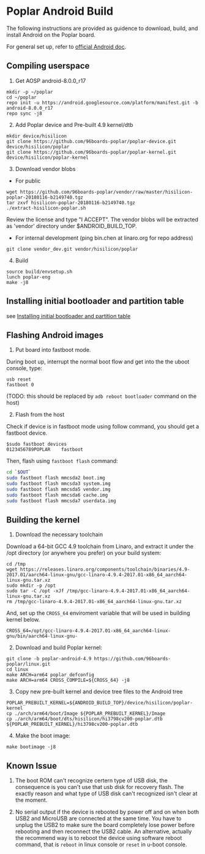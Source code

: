 # Poplar Android Build

The following instructions are provided as guidence to download, build, and install Android on the Poplar board.

For general set up, refer to [official Android doc](https://source.android.com/source/initializing).

## Compiling userspace

1. Get AOSP android-8.0.0_r17
```
mkdir -p ~/poplar
cd ~/poplar
repo init -u https://android.googlesource.com/platform/manifest.git -b android-8.0.0_r17
repo sync -j8
```

2. Add Poplar device and Pre-built 4.9 kernel/dtb

```
mkdir device/hisilicon
git clone https://github.com/96boards-poplar/poplar-device.git device/hisilicon/poplar
git clone https://github.com/96boards-poplar/poplar-kernel.git device/hisilicon/poplar-kernel
```

3. Download vendor blobs

- For public

```
wget https://github.com/96boards-poplar/vendor/raw/master/hisilicon-poplar-20180116-b2149740.tgz
tar zxvf hisilicon-poplar-20180116-b2149740.tgz
./extract-hisilicon-poplar.sh
```

Review the license and type "I ACCEPT". The vendor blobs will be extracted as 'vendor' directory under $ANDROID_BUILD_TOP.

- For internal development (ping bin.chen at linaro.org for repo address)

```
git clone vendor_dev.git vendor/hisilicon/poplar
```

4. Build
```
source build/envsetup.sh
lunch poplar-eng
make -j8
```

## Installing initial bootloader and partition table

see [Installing initial bootloader and partition table](ANDROID-Flash.md#installing-initial-bootloader-and-partition-table)

## Flashing Android images

1. Put board into fastboot mode.

During boot up, interrupt the normal boot flow and get into the the uboot console, type: 

```
usb reset
fastboot 0

```

(TODO: this should be replaced by `adb reboot bootloader` command on the host)

2. Flash from the host

Check if device is in fastboot mode using follow command, you should get a fastboot device.

```
$sudo fastboot devices
0123456789POPLAR	fastboot
```

Then, flash using `fastboot flash` command:

```bash
cd `$OUT`
sudo fastboot flash mmcsda2 boot.img
sudo fastboot flash mmcsda3 system.img
sudo fastboot flash mmcsda5 vendor.img
sudo fastboot flash mmcsda6 cache.img
sudo fastboot flash mmcsda7 userdata.img
```

## Building the kernel

1. Download the necessary toolchain

Download a 64-bit GCC 4.9 toolchain from Linaro, and extract
it under the /opt directory (or anywhere you prefer) on your build system:

```shell
cd /tmp
wget https://releases.linaro.org/components/toolchain/binaries/4.9-2017.01/aarch64-linux-gnu/gcc-linaro-4.9.4-2017.01-x86_64_aarch64-linux-gnu.tar.xz
sudo mkdir -p /opt
sudo tar -C /opt -xJf /tmp/gcc-linaro-4.9.4-2017.01-x86_64_aarch64-linux-gnu.tar.xz
rm /tmp/gcc-linaro-4.9.4-2017.01-x86_64_aarch64-linux-gnu.tar.xz
```

And, set up the `CROSS_64` enviroment variable that will be used in building kernel below.

```shell
CROSS_64=/opt/gcc-linaro-4.9.4-2017.01-x86_64_aarch64-linux-gnu/bin/aarch64-linux-gnu-
```

2. Download and build Poplar kernel:

```
git clone -b poplar-android-4.9 https://github.com/96boards-poplar/linux.git
cd linux
make ARCH=arm64 poplar_defconfig
make ARCH=arm64 CROSS_COMPILE=${CROSS_64} -j8
```

3. Copy new pre-built kernel and device tree files to the Android tree

```
POPLAR_PREBUILT_KERNEL=${ANDROID_BUILD_TOP}/device/hisilicon/poplar-kernel
cp ./arch/arm64/boot/Image ${POPLAR_PREBUILT_KERNEL}/Image
cp ./arch/arm64/boot/dts/hisilicon/hi3798cv200-poplar.dtb ${POPLAR_PREBUILT_KERNEL}/hi3798cv200-poplar.dtb
```

4. Make the boot image:

```
make bootimage -j8
```

## Known Issue

1. The boot ROM can't recognize certern type of USB disk, the consequence is you can't use that usb disk for recovery flash. The exactly reason and what type of USB disk can't recognized isn't clear at the moment.

2. No serial output if the device is rebooted by power off and on when both USB2 and MicroUSB are connected at the same time. You have to unplug the USB2 to make sure the board completely lose power before rebooting and then reconnect the USB2 cable. An alternative, actually the recommend way is to reboot the device using software reboot command, that is `reboot` in linux console or `reset` in u-boot console.